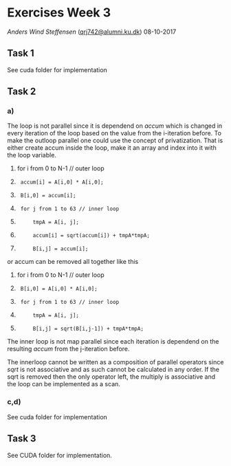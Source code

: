 # Exercises Week 3
*Anders Wind Steffensen* (qrj742@alumni.ku.dk)
08-10-2017

## Task 1

See cuda folder for implementation

## Task 2

### a)
The loop is not parallel since it is dependend on *accum* which is changed in every iteration of the loop based on the value from the i-iteration before.
To make the outloop parallel one could use the concept of privatization. That is either create accum inside the loop, make it an array and index into it with the loop variable. 

1. 	for i from 0 to N-1 // outer loop
2. 		accum[i] = A[i,0] * A[i,0];
3. 		B[i,0] = accum[i];
4. 		for j from 1 to 63 // inner loop
5. 			tmpA = A[i, j];
6. 			accum[i] = sqrt(accum[i]) + tmpA*tmpA;
7. 			B[i,j] = accum[i];

or accum can be removed all together like this

1. 	for i from 0 to N-1 // outer loop
3. 		B[i,0] = A[i,0] * A[i,0];
4. 		for j from 1 to 63 // inner loop
5. 			tmpA = A[i, j];
7. 			B[i,j] = sqrt(B[i,j-1]) + tmpA*tmpA;

The inner loop is not map parallel since each iteration is dependend on the resulting *accum* from the j-iteration before.

The innerloop cannot be written as a composition of parallel operators since *sqrt* is not associative and as such cannot be calculated in any order.
If the sqrt is removed then the only operator left, the multiply is associative and the loop can be implemented as a scan.

### c,d) 
See cuda folder for implementation

## Task 3

See CUDA folder for implementation.

